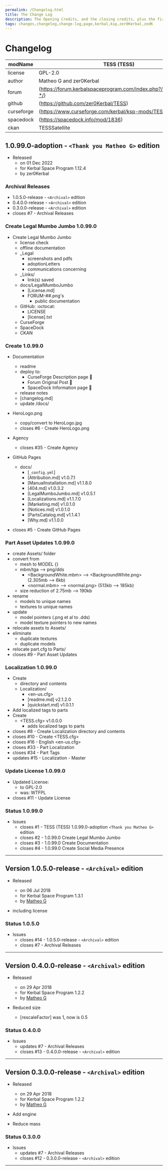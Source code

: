 ```yaml
---
permalink: /Changelog.html
title: The Change Log
description: The Opening Credits, and the closing credits, plus the first of two (or is three) end credit scenes
tags: changes,changelog,change-log,page,kerbal,ksp,zer0Kerbal,zedK
---
```

<!-- hdr-changelog.md v1.0.0.1
Transiting Exoplanet Survey Satellite (TESS)
created: 13 May 2022
updated: 05 Nov 2022
CC BY-ND 4.0 by zer0Kerbal -->  
# Changelog  
  
| modName    | TESS (TESS)                                                       |
| ---------- | ----------------------------------------------------------------- |
| license    | GPL-2.0                                                           |
| author     | Matheo G and zer0Kerbal                                           |
| forum      | (https://forum.kerbalspaceprogram.com/index.php?/topic/210656-*/) |
| github     | (https://github.com/zer0Kerbal/TESS)                              |
| curseforge | (https://www.curseforge.com/kerbal/ksp-mods/TESS)                 |
| spacedock  | (https://spacedock.info/mod/1836)                                 |
| ckan       | TESSSatellite                                                     |

## 1.0.99.0-adoption - `<Thank you Matheo G>` edition

* Released
  * on 01 Dec 2022
  * for Kerbal Space Program 1.12.4
  * by zer0Kerbal

### Archival Releases

* 1.0.5.0-release - `<Archival>` edition
* 0.4.0.0-release - `<Archival>` edition
* 0.3.0.0-release - `<Archival>` edition
* closes #7 - Archival Releases

### Create Legal Mumbo Jumbo 1.0.99.0

* Create Legal Mumbo Jumbo
  * license check
  * offline documentation
  * _Legal
    * screenshots and pdfs
    * adoptionLetters
    * communications concerning
  * _Links/
    * link(s) saved
  * docs/LegalMumboJumbo
    * [License.md]
    * FORUM-##.png's
      * public documentation
  * GitHub: :octocat:
    * LICENSE
    * [license].txt
  * CurseForge
  * SpaceDock
  * CKAN

### Create 1.0.99.0

* Documentation
  * readme
  * deploy to:
    * CurseForge Description page 🤬
    * Forum Original Post 🐰
    * SpaceDock Information page 🌮
  * release notes
  * [changelog.md]
  * update /docs/
* HeroLogo.png
  * copy/convert to HeroLogo.jpg
  * closes #6 - Create HeroLogo.png
* Agency
  * closes #35 - Create Agency

* GitHub Pages
  * docs/
    * [`_config.yml`]
    * [Attribution.md] v1.0.7.1
    * [ManualInstallation.md] v1.1.8.0
    * [404.md] v1.0.3.2
    * [LegalMumboJumbo.md] v1.0.5.1
    * [Localizations.md] v1.1.7.0
    * [Marketing.md] v1.0.1.0
    * [Notices.md] v1.0.1.0
    * [PartsCatalog.md] v1.1.4.1
    * [Why.md] v1.1.0.0
* closes #5 - Create GitHub Pages

### Part Asset Updates 1.0.99.0

* create Assets/ folder
* convert from
  * mesh to MODEL {}
  * mbm/tga --> png/dds
    * <BackgroundWhite.mbm> --> <BackgroundWhite.png> (2.305mb --> 6kb)
    * <normal.mbm> --> <normal.png> (513kb --> 185kb)
  * size reduction of 2.75mb --> 190kb
* rename
  * models to unique names
  * textures to unique names
* update
  * model pointers (.png et al to .dds)
  * model texture pointers to new names
* relocate assets to Assets/
* eliminate
  * duplicate textures
  * duplicate models
* relocate part.cfg to Parts/
* closes #9 - Part Asset Updates

### Localization 1.0.99.0

* Create
  * directory and contents
  * Localization/
    * <en-us.cfg>
    * [readme.md] v2.1.2.0
    * [quickstart.md] v1.0.1.1
* Add localized tags to parts
* Create
  * <TESS.cfg> v1.0.0.0
    * adds localized tags to parts
* closes #8 - Create Localization directory and contents
* closes #10 - Create <TESS.cfg>
* closes #16 - English <en-us.cfg>
* closes #33 - Part Localization
* closes #34 - Part Tags
* updates #15 - Localization - Master

### Update License 1.0.99.0

* Updated License:
  * to GPL-2.0
  * was: WTFPL
* closes #11 - Update License

### Status 1.0.99.0

* Issues
  * closes #1 - TESS (TESS) 1.0.99.0-adoption `<Thank you Matheo G>` edition
  * closes #2 - 1.0.99.0 Create Legal Mumbo Jumbo
  * closes #3 - 1.0.99.0 Create Documentation
  * closes #4 - 1.0.99.0 Create Social Media Presence

---

## Version 1.0.5.0-release - `<Archival>` edition

* Released
  * on 06 Jul 2018
  * for Kerbal Space Program 1.3.1
  * by [Matheo G](https://forum.kerbalspaceprogram.com/index.php?/profile/185325-*/)

* including license

### Status 1.0.5.0

* Issues
  * closes #14 - 1.0.5.0-release - `<Archival>` edition
  * closes #7 - Archival Releases

---

## Version 0.4.0.0-release - `<Archival>` edition

* Released
  * on 29 Apr 2018
  * for Kerbal Space Program 1.2.2
  * by [Matheo G](https://forum.kerbalspaceprogram.com/index.php?/profile/185325-*/)

* Reduced size
  * [rescaleFactor] was 1, now is 0.5

### Status 0.4.0.0

* Issues
  * updates #7 - Archival Releases
  * closes #13 - 0.4.0.0-release - `<Archival>` edition

---

## Version 0.3.0.0-release - `<Archival>` edition

* Released
  * on 29 Apr 2018
  * for Kerbal Space Program 1.2.2
  * by [Matheo G](https://forum.kerbalspaceprogram.com/index.php?/profile/185325-*/)

* Add engine
* Reduce mass

### Status 0.3.0.0

* Issues
  * updates #7 - Archival Releases
  * closes #12 - 0.3.0.0-release - `<Archival>` edition

---
